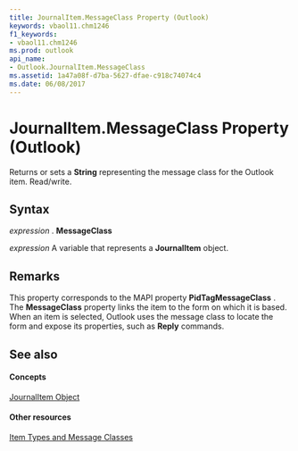 ```yaml
---
title: JournalItem.MessageClass Property (Outlook)
keywords: vbaol11.chm1246
f1_keywords:
- vbaol11.chm1246
ms.prod: outlook
api_name:
- Outlook.JournalItem.MessageClass
ms.assetid: 1a47a08f-d7ba-5627-dfae-c918c74074c4
ms.date: 06/08/2017
---
```



# JournalItem.MessageClass Property (Outlook)

Returns or sets a  **String** representing the message class for the Outlook item. Read/write.


## Syntax

 _expression_ . **MessageClass**

 _expression_ A variable that represents a **JournalItem** object.


## Remarks

This property corresponds to the MAPI property  **PidTagMessageClass** . The **MessageClass** property links the item to the form on which it is based. When an item is selected, Outlook uses the message class to locate the form and expose its properties, such as **Reply** commands.


## See also


#### Concepts


[JournalItem Object](Outlook.JournalItem.md)
#### Other resources



[Item Types and Message Classes](http://msdn.microsoft.com/library/15b709cc-7486-b6c7-88a3-4a4d8e0ab292%28Office.15%29.aspx)

